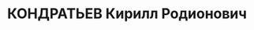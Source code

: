 ---
title: КОНДРАТЬЕВ Кирилл Родионович
description: "1892 р. народження, м. Миколаїв, росіянин, із робітників, освіта початкова.\
  \ Проживав у м. Миколаєві. Слюсар. \n  Заарештований 14.10.1937 р. Вироком Військової\
  \ Колегії Верховного Суду СРСР від 08.12.1937 р. засуджений до 15 років ув’язнення\
  \ у ВТТ з обмеженням в правах на 5 років. Подальша доля невідома. \n  Реабілітований\
  \ у 1957 р."
---